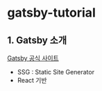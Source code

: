 # gatsby-tutorial
## 1. Gatsby 소개
[Gatsby 공식 사이트](https://www.gatsbyjs.com/)
- SSG : Static Site Generator
- React 기반